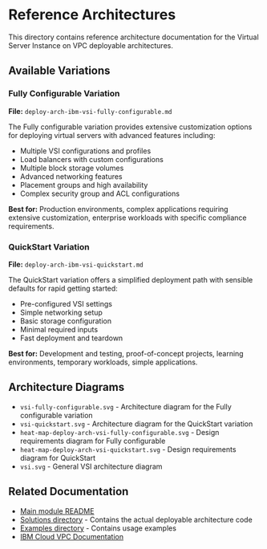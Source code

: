 # Reference Architectures

This directory contains reference architecture documentation for the Virtual Server Instance on VPC deployable architectures.

## Available Variations

### Fully Configurable Variation
**File:** `deploy-arch-ibm-vsi-fully-configurable.md`

The Fully configurable variation provides extensive customization options for deploying virtual servers with advanced features including:
- Multiple VSI configurations and profiles
- Load balancers with custom configurations
- Multiple block storage volumes
- Advanced networking features
- Placement groups and high availability
- Complex security group and ACL configurations

**Best for:** Production environments, complex applications requiring extensive customization, enterprise workloads with specific compliance requirements.

### QuickStart Variation
**File:** `deploy-arch-ibm-vsi-quickstart.md`

The QuickStart variation offers a simplified deployment path with sensible defaults for rapid getting started:
- Pre-configured VSI settings
- Simple networking setup
- Basic storage configuration
- Minimal required inputs
- Fast deployment and teardown

**Best for:** Development and testing, proof-of-concept projects, learning environments, temporary workloads, simple applications.

## Architecture Diagrams

- `vsi-fully-configurable.svg` - Architecture diagram for the Fully configurable variation
- `vsi-quickstart.svg` - Architecture diagram for the QuickStart variation
- `heat-map-deploy-arch-vsi-fully-configurable.svg` - Design requirements diagram for Fully configurable
- `heat-map-deploy-arch-vsi-quickstart.svg` - Design requirements diagram for QuickStart
- `vsi.svg` - General VSI architecture diagram

## Related Documentation

- [Main module README](../README.md)
- [Solutions directory](../solutions/) - Contains the actual deployable architecture code
- [Examples directory](../examples/) - Contains usage examples
- [IBM Cloud VPC Documentation](https://cloud.ibm.com/docs/vpc)
